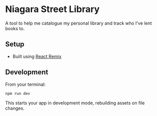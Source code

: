 # Niagara Street Library

A tool to help me catalogue my personal library and track who I've lent books to.

## Setup

- Built using [React Remix](https://remix.run/docs)

## Development

From your terminal:

```sh
npm run dev
```

This starts your app in development mode, rebuilding assets on file changes.
